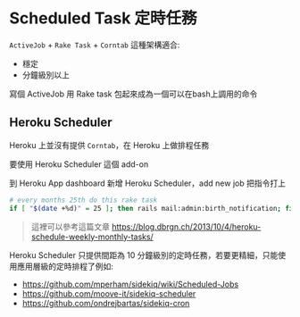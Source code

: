 # Scheduled Task 定時任務

`ActiveJob` + `Rake Task` + `Corntab` 這種架構適合:

- 穩定
- 分鐘級別以上

寫個 ActiveJob 用 Rake task 包起來成為一個可以在bash上調用的命令

## Heroku Scheduler

Heroku 上並沒有提供 `Corntab`，在 Heroku 上做排程任務

要使用 Heroku Scheduler 這個 add-on

到 Heroku App dashboard 新增 Heroku Scheduler，add new job 把指令打上

```bash
# every months 25th do this rake task
if [ "$(date +%d)" = 25 ]; then rails mail:admin:birth_notification; fi
```

> 這裡可以參考這篇文章 https://blog.dbrgn.ch/2013/10/4/heroku-schedule-weekly-monthly-tasks/


Heroku Scheduler 只提供間距為 10 分鐘級別的定時任務，若要更精細，只能使用應用層級的定時排程了例如:
- https://github.com/mperham/sidekiq/wiki/Scheduled-Jobs
- https://github.com/moove-it/sidekiq-scheduler
- https://github.com/ondrejbartas/sidekiq-cron
